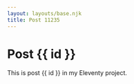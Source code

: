 ```yaml
---
layout: layouts/base.njk
title: Post 11235
---
```


# Post {{ id }}

This is post {{ id }} in my Eleventy project.
